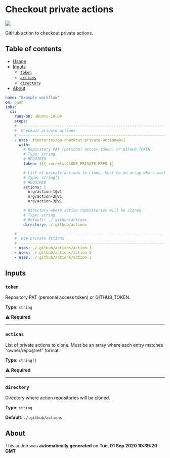 # Checkout private actions
![](https://img.shields.io/badge/github--action-1.0.0-green)

GitHub action to checkout private actions.

## Table of contents

- [Usage](#usage)
- [Inputs](#inputs)
  - [`token`](#token)
  - [`actions`](#actions)
  - [`directory`](#directory)
- [About](#about)


```yaml
name: "Example workflow"
on: push
jobs:
  ci:
    runs-on: ubuntu-18.04
    steps:
    # ----------------------------------------------------------------------------
    #  Checkout private actions
    # ----------------------------------------------------------------------------
    - uses: finecortex/ga-checkout-private-actions@v1
      with:
        # Repository PAT (personal access token) or GITHUB_TOKEN.
        # Type: string
        # REQUIRED
        token: ${{ secrets.CLONE_PRIVATE_REPO }}

        # List of private actions to clone. Must be an array where each entry matches "owner/repo@ref" format.
        # Type: string[]
        # REQUIRED
        actions: |
          org/action-1@v1
          org/action-2@v1
          org/action-3@v1

        # Directory where action repositories will be cloned.
        # Type: string
        # Default: ./.github/actions
        directory: ./.github/actions

    # ----------------------------------------------------------------------------
    #  Use private actions
    # ----------------------------------------------------------------------------
    - uses: ./.github/actions/action-1
    - uses: ./.github/actions/action-2
    - uses: ./.github/actions/action-3
```
## Inputs

### `token`

Repository PAT (personal access token) or GITHUB_TOKEN.

**Type**: `string`

⚠️ **Required**

---

### `actions`

List of private actions to clone. Must be an array where each entry matches "owner/repo@ref" format.

**Type**: `string[]`

⚠️ **Required**

---

### `directory`

Directory where action repositories will be cloned.

**Type**: `string`

**Default**: `./.github/actions`



## About
This action was **automatically generated** on **Tue, 01 Sep 2020 10:39:20 GMT**
